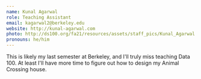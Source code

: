 ```yaml
---
name: Kunal Agarwal
role: Teaching Assistant
email: kagarwal2@berkeley.edu
website: http://kunal-agarwal.com
photo: http://ds100.org/fa21/resources/assets/staff_pics/Kunal_Agarwal.png
pronouns: he/him
---
```

This is likely my last semester at Berkeley, and I'll truly miss teaching Data 100. At least I'll have more time to figure out how to design my Animal Crossing house.
